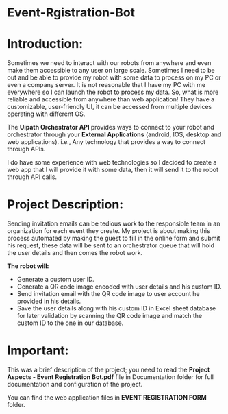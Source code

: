 # Event-Rgistration-Bot

# Introduction:

Sometimes we need to interact with our robots from anywhere and even make them accessible to any user on large scale. Sometimes I need to be out and be able to provide my robot with some data to process on my PC or even a company server. It is not reasonable that I have my PC with me everywhere so I can launch the robot to process my data. So, what is more reliable and accessible from anywhere than web application! They have a customizable, user-friendly UI, it can be accessed from multiple devices operating with different OS.

The **Uipath Orchestrator API** provides ways to connect to your robot and orchestrator through your **External Applications** (android, IOS, desktop and web applications). i.e., Any technology that provides a way to connect through APIs.

I do have some experience with web technologies so I decided to create a web app that I will provide it with some data, then it will send it to the robot through API calls.

# Project Description:

Sending invitation emails can be tedious work to the responsible team in an organization for each event they create. My project is about making this process automated by making the guest to fill in the online form and submit his request, these data will be sent to an orchestrator queue that will hold the user details and then comes the robot work.

**The robot will:**

-   Generate a custom user ID.
-   Generate a QR code image encoded with user details and his custom ID.
-   Send invitation email with the QR code image to user account he provided in his details.
-   Save the user details along with his custom ID in Excel sheet database for later validation by scanning the QR code image and match the custom ID to the one in our database.



# **Important**:

This was a brief description of the project; you need to read the **Project Aspects - Event Registration Bot.pdf** file in Documentation folder for full documentation and configuration of the project.

You can find the web application files in **EVENT REGISTRATION FORM** folder.
